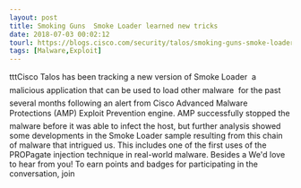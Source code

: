 ```yaml
---
layout: post
title: Smoking Guns  Smoke Loader learned new tricks
date: 2018-07-03 00:02:12
tourl: https://blogs.cisco.com/security/talos/smoking-guns-smoke-loader-learned-new-tricks
tags: [Malware,Exploit]
---
```

tttCisco Talos has been tracking a new version of Smoke Loader  a malicious application that can be used to load other malware  for the past several months following an alert from Cisco Advanced Malware Protections (AMP) Exploit Prevention engine. AMP successfully stopped the malware before it was able to infect the host, but further analysis showed some developments in the Smoke Loader sample resulting from this chain of malware that intrigued us. This includes one of the first uses of the PROPagate injection technique in real-world malware. Besides a We'd love to hear from you! To earn points and badges for participating in the conversation, join 